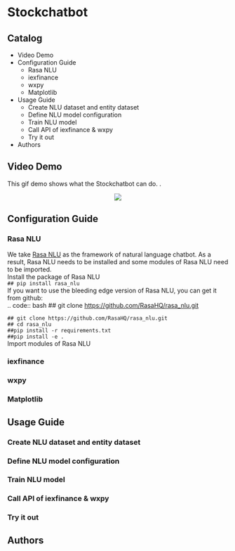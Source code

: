 # Stockchatbot
## Catalog
* Video Demo
* Configuration Guide
   * Rasa NLU
   * iexfinance
   * wxpy
   * Matplotlib
* Usage Guide
   * Create NLU dataset and entity dataset
   * Define NLU model configuration
   * Train NLU model
   * Call API of iexfinance & wxpy
   * Try it out
* Authors
## Video Demo
This gif demo shows what the Stockchatbot can do.
.<div align=center><img src="https://github.com/Tknight01/Ke/blob/master/Stockchatbot%20gif%20demo.gif" /></div>
## Configuration Guide
### Rasa NLU
  We take [Rasa NLU](https://www.rasa.com/) as the framework of natural language chatbot. As a result, Rasa NLU needs to be installed and some modules of Rasa NLU need to be imported.<br>
  Install the package of Rasa NLU<br>
  ``## pip install rasa_nlu``<br>
  If you want to use the bleeding edge version of Rasa NLU, you can get it from github:<br>
.. code:: bash
     ## git clone https://github.com/RasaHQ/rasa_nlu.git
  
  
  
  
  ``## git clone https://github.com/RasaHQ/rasa_nlu.git``<br>
  ``## cd rasa_nlu``<br>
  ``##pip install -r requirements.txt``<br>
  ``##pip install -e .``<br>
  Import modules of Rasa NLU<br>
### iexfinance
### wxpy
### Matplotlib
## Usage Guide
### Create NLU dataset and entity dataset
### Define NLU model configuration
### Train NLU model
### Call API of iexfinance & wxpy
### Try it out
## Authors

